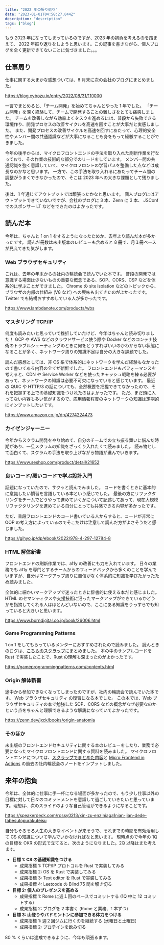 ```yaml
---
title: "2022 年の振り返り"
date: "2023-01-01T04:58:27.044Z"
description: "description"
tags: ["blog"]
---
```


もう 2023 年になってしまっているのですが、2023 年の抱負を考えるのを踏まえて、 2022 年振り返りをしようと思います。この記事を書きながら、個人ブログを全く更新できてないことに気づきました。。。

## 仕事周り

仕事に関する大まかな感想ついては、8 月末に次の会社のブログにまとめました。

https://blog.cybozu.io/entry/2022/08/31/110000

一言でまとめると、「チーム開発」を始めてちゃんとやった 1 年でした。
「チーム開発」を深く経験して、チームで開発することの難しさをとても痛感しました。
チームを改善しながら効率よくタスクを進めるには、普段から失敗できる環境作り、開発プロセスの改善サイクルを高速を回すことが大事だと実感しました。
また、開発プロセスの改善サイクルを高速を回すにあたって、心理的安全性やメンバー間の共通認識などが大事になることも身をもって経験することができました。

今年の後半からは、マイクロフロントエンドの手法を取り入れた刷新作業を行なっており、その作業の技術的な部分でのリードをしています。
メンバー間の共通認識を強く意識していて、マイクロフロントの学習パスを整備した点などは成長なのかなと思います。
一方で、この手法を取り入れるにあたってチーム間の調整がうまくできなかったので、そこは 2023 年への大きな課題として残りました。

後は、1 年通じてアウトプットでは頑張ったかなと思います。
個人ブログにはアウトプットできていないですが、会社のブログに 3 本、Zenn に 3 本、 JSConf でのスポンサー LT などをできたのはよかったです。

## 読んだ本

今年は、ちゃんと 1 on 1 をするようになったためか、去年より読んだ本が多かったです。
読んだ冊数は未出版本のレビューも含めると 8 冊で、月１冊ペースが見えてきた気がします。

### Web ブラウザセキュリティ

これは、去年の年末からの社内の輪読会で読んでいた本です。
普段の開発では意識する場面は少ないものの重要な概念である、SOP、CORS、CSP などを体系的に学ぶことができました。
Chrome の site isolation などのトピックから、ブラウザの内部の仕組み (V8 など) への興味も出てきたのがよかったです。
Twitter でも結構おすすめしている人が多かったです。

https://www.lambdanote.com/products/wbs

### マスタリング TCP/IP

何度も読みたいと思っていて挫折していたけど、今年はちゃんと読み切りました！
GCP や AWS などのクラウドサービス使う際や Docker などのコンテナ技術のトラブルシューティングのときに何をどうすればいいのかわからない状態になることが多く、ネットワーク周りの知識不足は自分の大きな課題でした。

読んだ感想としては、非 CS 系で体系的にネットワークを学んだ経験もなかったので書いてある内容の全てが新鮮でした。
フロントエンドもパフォーマンスを考えると、CDN や Service Worker などを使ったキャッシュ戦略を練る必要があって、ネットワークの知識は必要不可欠になっていると感じています。
最近の QUIC や HTTP/3 の話についても、全然概要を把握できてなかったので、それを把握する上での基礎知識をつけれたのはよかったです。
ただ、まだ頭に入ってない内容も多い気がするので、応用情報程度のネットワークの知識は定期的にインプットしたいです。

https://www.amazon.co.jp/dp/4274224473

### カイゼンジャーニー

今年からスクラム開発をやり始めて、自分のチームでの立ち振る舞いに悩んだ時期があり、一旦スクラムの知識をざっくり入れたくて読みました。
読み物として面白くて、スクラムの手法を取り上げながら物語が進んでいきます。

https://www.seshop.com/product/detail/21652

### 良いコード/悪いコードで学ぶ設計入門

話題になっていたので、サクッと読んでみました。
コードを書くときに基本的に意識したい慣習を言語している本という感じでした。
最後の方にリファクタリングをチームでどうやって進めていくかについて記述してあって、現在大規模リファクタリングを進めている自分にとっても共感できる内容が多かったです。

ただ、普段フロントエンドのコード書いている人からすると、コードが非常に OOP の考え方によっているのでそこだけは注意して読んだ方がよさそうだと感じました。

https://gihyo.jp/dp/ebook/2022/978-4-297-12784-8

### HTML 解体新書

フロントエンドの刷新作業では、a11y の改善にも力を入れています。
日々の業務でも a11y を専門とするチームからのフィードバックから多くのことを学んでいますが、自分はマークアップ周りに自信がなく体系的に知識を学びたかったため読みました。

全体的に細かいマークアップで迷ったときに辞書的に使える本だと感じました。
HTML のセマンティクスや支援技術に沿ったマークアップができているかどうかを指摘してくれる人はほとんどいないので、ここにある知識をうっすらでも知っていると大きいと思います。

https://www.borndigital.co.jp/book/26006.html

### Game Programming Patterns

1 on 1 をしてもらっているメンターにおすすめされたので読みました。
読んときのログは、[こちらのスクラップ](https://zenn.dev/nissy_dev/scraps/4e2778eb90e056)にまとめました。
本の中のサンプルコードを Rust で実装したことで、Rust の理解も深まったのがよかったです。

https://gameprogrammingpatterns.com/contents.html

### Origin 解体新書

途中から参加できなくなってしまったのですが、社内の輪読会で読んでいた本です。
Web ブラウザセキュリティ の復習になる本でした。
この本では、Web ブラウザセキュリティの本で勉強した SOP、CORS などの概念がなぜ必要なのかという点をちゃんと理解できるような解説になっていてよかったです。

https://zenn.dev/jxck/books/origin-anatomia

### そのほか

未出版のフロントエンドセキュリティに関する本のレビューをしたり、業務で必要になったマイクロフロントエンドに関する資料を読みました。
マイクロフロントエンドについては、[スクラップでまとめた内容](https://zenn.dev/nissy_dev/scraps/4ee7e3afcd218b)と [Micro Frontend in Actions](https://www.amazon.com/dp/1617296872) の過去の社内輪読会のノートをインプットしました。

## 来年の抱負

今年は、全体的に仕事に手一杯になる場面が多かったので、もう少し仕事以外の目標に対して日々のコミットメントを意識して過ごしていきたいと思っています。理想は、次のスライドのような自己管理ができるようになることです。

https://speakerdeck.com/rossy0213/xin-zu-enziniaga1nian-jian-dede-tabesutopurakuteisu

自分もそろそろ人生の大きなイベントが来そうで、それまでの時間を有効活用して CS の知識について学んでいかなければなと思います。
現時点ので今年の 1Q の目標を OKR の形式で立てると、次のようになりました。2Q 以降はまた考えます。

- **目標 1: CS の基礎知識をつける**
  - 成果指標 1: TCP/IP プロトコルを Rust で実装してみる
  - 成果指標 2: OS を Rust で実装してみる
  - 成果指標 3: Text editor を Rust で実装してみる
  - 成果指標 4: Leetcode の Blind 75 問を解き切る
- **目標 2: 個人のプレゼンスを高める**
  - 成果指標 1: Rome に週１回のペースでコミットする (1Q 中に 12 コミットする)
  - 成果指標 2: ブログを 2 本書く (Rome と業務、1 本ずつ)
- **目標 3: 山登りやバドミントンに参加できる体力をつける**
  - 成果指標 1: 週２回ジムに行くのを継続する (水曜日と土曜日)
  - 成果指標 2: プロテインを飲み切る

80 % くらいは達成できるように、今年も頑張るます。

